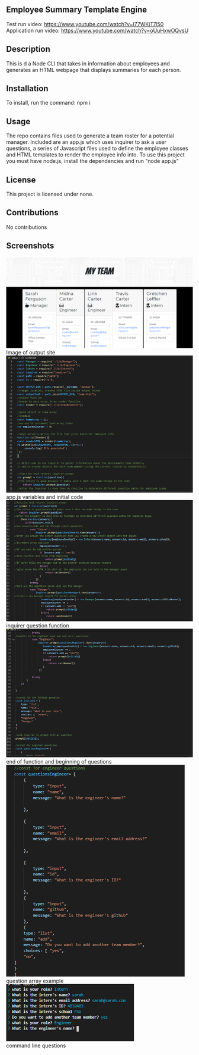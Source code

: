 ## Employee Summary Template Engine

Test run video: https://www.youtube.com/watch?v=l77WKiT7l50
<br/>
Application run video: https://www.youtube.com/watch?v=oUuHxwOQvsU

## Description

This is d a Node CLI that takes in information about employees and generates an HTML webpage that displays summaries for each person.

## Installation
  
 To install, run the command: npm i
  
  
## Usage 
  
The repo contains files used to generate a team roster for a potential manager. Included are an app.js which uses inquirer to ask a user questions, a series of Javascript files used to define the employee classes and HTML templates to render the employee info into. To use this project you must have node.js, install the dependencies and run "node app.js"

 ## License
  
This project is licensed under none.
  

## Contributions
  
No contributions

## Screenshots

![image](images/screenshot1.PNG)
<br/>
Image of output site
<br/>
![image](images/screenshot2.PNG)
<br/>
app.js variables and initial code
<br/>
![image](images/screenshot3.PNG)
<br/>
inquirer question function 
<br/>
![image](images/screenshot4.PNG)
<br/>
end of function and beginning of questions
<br/>
![image](images/screenshot5.PNG)
<br/>
question array example
<br/>
![image](images/screenshot6.PNG)
<br/>
command line questions



